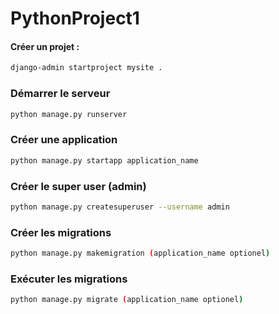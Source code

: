 # PythonProject1

#### Créer un projet : 
```bash
django-admin startproject mysite .
```

### Démarrer le serveur
```bash
python manage.py runserver
```

### Créer une application
```bash
python manage.py startapp application_name
```

### Créer le super user (admin)
```bash
python manage.py createsuperuser --username admin 
```

### Créer les migrations 
```bash
python manage.py makemigration (application_name optionel)
```

### Exécuter les migrations
```bash
python manage.py migrate (application_name optionel)
```

